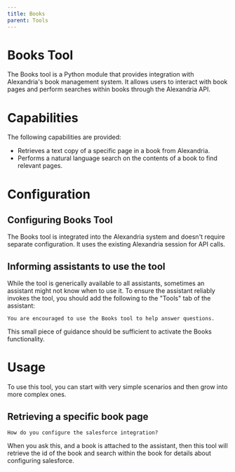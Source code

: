 ```yaml
---
title: Books
parent: Tools
---
```


# Books Tool

The Books tool is a Python module that provides integration with Alexandria's book management system. It allows users to interact with book pages and perform searches within books through the Alexandria API.

# Capabilities

The following capabilities are provided:

* Retrieves a text copy of a specific page in a book from Alexandria.
* Performs a natural language search on the contents of a book to find relevant pages.

# Configuration

## Configuring Books Tool

The Books tool is integrated into the Alexandria system and doesn't require separate configuration. It uses the existing Alexandria session for API calls.

## Informing assistants to use the tool

While the tool is generically available to all assistants, sometimes an assistant might not know when to use it. To ensure the assistant reliably invokes the tool, you should add the following to the "Tools" tab of the assistant:

```
You are encouraged to use the Books tool to help answer questions. 
```

This small piece of guidance should be sufficient to activate the Books functionality.

# Usage

To use this tool, you can start with very simple scenarios and then grow into more complex ones.

## Retrieving a specific book page

```
How do you configure the salesforce integration?
```

When you ask this, and a book is attached to the assistant, then this tool will retrieve the id of the book and search within the book for details about configuring salesforce. 

